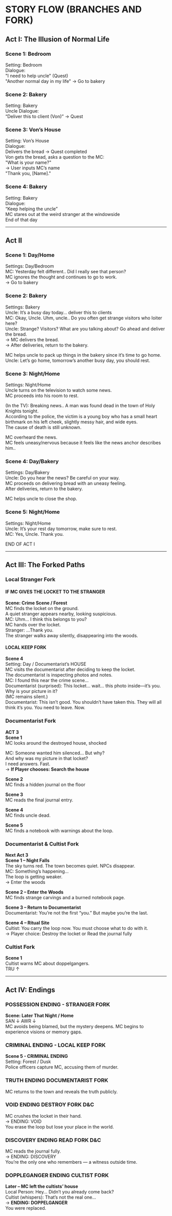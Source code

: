 # STORY FLOW (BRANCHES AND FORK)

## Act I: The Illusion of Normal Life
 
### Scene 1: Bedroom
Setting: Bedroom  
Dialogue:  
"I need to help uncle" (Quest)  
"Another normal day in my life" → Go to bakery  

### Scene 2: Bakery
Setting: Bakery  
Uncle Dialogue:  
“Deliver this to client (Von)” → Quest  

### Scene 3: Von’s House
Setting: Von’s House  
Dialogue:  
Delivers the bread → Quest completed  
Von gets the bread, asks a question to the MC:  
"What is your name?"  
→ User inputs MC’s name  
"Thank you, [Name]."  

### Scene 4: Bakery
Setting: Bakery  
Dialogue:  
“Keep helping the uncle”  
MC stares out at the weird stranger at the windowside  
End of that day  

---

## Act II

### Scene 1: Day/Home
Settings: Day/Bedroom  
MC: Yesterday felt different.. Did I really see that person?  
MC ignores the thought and continues to go to work.  
→ Go to bakery  

### Scene 2: Bakery
Settings: Bakery  
Uncle: It’s a busy day today… deliver this to clients  
MC: Okay, Uncle. Uhm, uncle.. Do you often get strange visitors who loiter here?  
Uncle: Strange? Visitors? What are you talking about? Go ahead and deliver the bread.  
→ MC delivers the bread.  
→ After deliveries, return to the bakery.  

MC helps uncle to pack up things in the bakery since it’s time to go home.  
Uncle: Let’s go home, tomorrow’s another busy day, you should rest.  

### Scene 3: Night/Home
Settings: Night/Home  
Uncle turns on the television to watch some news.  
MC proceeds into his room to rest.  

(In the TV): Breaking news.. A man was found dead in the town of Holy Knights tonight.  
According to the police, the victim is a young boy who has a small heart birthmark on his left cheek, slightly messy hair, and wide eyes.  
The cause of death is still unknown.  

MC overheard the news.  
MC feels uneasy/nervous because it feels like the news anchor describes him..  

### Scene 4: Day/Bakery
Settings: Day/Bakery  
Uncle: Do you hear the news? Be careful on your way.  
MC proceeds on delivering bread with an uneasy feeling.  
After deliveries, return to the bakery.  

MC helps uncle to close the shop.  

### Scene 5: Night/Home
Settings: Night/Home  
Uncle: It’s your rest day tomorrow, make sure to rest.  
MC: Yes, Uncle. Thank you.  

END OF ACT I  

---

## Act III: The Forked Paths

### Local Stranger Fork

#### IF MC GIVES THE LOCKET TO THE STRANGER
**Scene: Crime Scene / Forest**  
MC finds the locket on the ground.  
A quiet stranger appears nearby, looking suspicious.  
MC: Uhm... I think this belongs to you?  
MC hands over the locket.  
Stranger: ...Thank you.  
The stranger walks away silently, disappearing into the woods.  

#### LOCAL KEEP FORK
**Scene 4**  
Setting: Day / Documentarist’s HOUSE  
MC visits the documentarist after deciding to keep the locket.  
The documentarist is inspecting photos and notes.  
MC: I found this near the crime scene…  
Documentarist (surprised): This locket… wait… this photo inside—it’s you. Why is your picture in it?  
(MC remains silent.)  
Documentarist: This isn’t good. You shouldn’t have taken this. They will all think it’s you. You need to leave. Now.  

### Documentarist Fork  
**ACT 3**  
**Scene 1**  
MC looks around the destroyed house, shocked  

MC: Someone wanted him silenced... But why?  
And why was my picture in that locket?  
I need answers. Fast.  
→ **If Player chooses: Search the house**  

**Scene 2**  
MC finds a hidden journal on the floor  

**Scene 3**  
MC reads the final journal entry.  

**Scene 4**  
MC finds uncle dead.  

**Scene 5**  
MC finds a notebook with warnings about the loop.  

### Documentarist & Cultist Fork  
**Next Act 3**  
**Scene 1 – Night Falls**  
The sky turns red. The town becomes quiet. NPCs disappear.  
MC: Something’s happening…  
The loop is getting weaker.  
→ Enter the woods  

**Scene 2 – Enter the Woods**  
MC finds strange carvings and a burned notebook page.  

**Scene 3 – Return to Documentarist**  
Documentarist: You’re not the first “you.” But maybe you’re the last.  

**Scene 4 – Ritual Site**  
Cultist: You carry the loop now. You must choose what to do with it.  
→ Player choice: Destroy the locket or Read the journal fully  

### Cultist Fork  
**Scene 1**  
Cultist warns MC about doppelgangers.  
TRU ↑  

---

## Act IV: Endings

### POSSESSION ENDING - STRANGER FORK  
**Scene: Later That Night / Home**  
SAN ↓ AWR ↓  
MC avoids being blamed, but the mystery deepens. MC begins to experience visions or memory gaps.  

### CRIMINAL ENDING - LOCAL KEEP FORK  
**Scene 5 - CRIMINAL ENDING**  
Setting: Forest / Dusk  
Police officers capture MC, accusing them of murder.  

### TRUTH ENDING DOCUMENTARIST FORK  
MC returns to the town and reveals the truth publicly.  

### VOID ENDING DESTROY FORK D&C  
MC crushes the locket in their hand.  
→ ENDING: VOID  
You erase the loop but lose your place in the world.  

### DISCOVERY ENDING READ FORK D&C  
MC reads the journal fully.  
→ ENDING: DISCOVERY  
You’re the only one who remembers — a witness outside time.  

### DOPPLEGANGER ENDING CULTIST FORK  
**Later – MC left the cultists’ house**  
Local Person: Hey… Didn’t you already come back?  
Cultist (whispers): That’s not the real one…  
→ **ENDING: DOPPELGANGER**  
You were replaced.  



